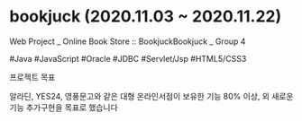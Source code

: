 # bookjuck (2020.11.03 ~ 2020.11.22)
Web Project _ Online Book Store :: BookjuckBookjuck _ Group 4

#Java  #JavaScript  #Oracle  #JDBC  #Servlet/Jsp  #HTML5/CSS3


프로젝트 목표

알라딘, YES24, 영풍문고와 같은 대형 온라인서점이 보유한 기능 80% 이상, 외 새로운 기능 추가구현을 목표로 했습니다



